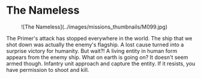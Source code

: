 # The Nameless

<figure markdown>
![The Nameless](../images/missions_thumbnails/M099.jpg)
</figure>

The Primer's attack has stopped everywhere in the world. The ship that we shot down was actually the enemy's flagship. A lost cause turned into a surprise victory for humanity.
But wait?!
A living entity in human form appears from the enemy ship. What on earth is going on?
It doesn't seem armed though. Infantry unit approach and capture the entity. If it resists, you have permission to shoot and kill.
